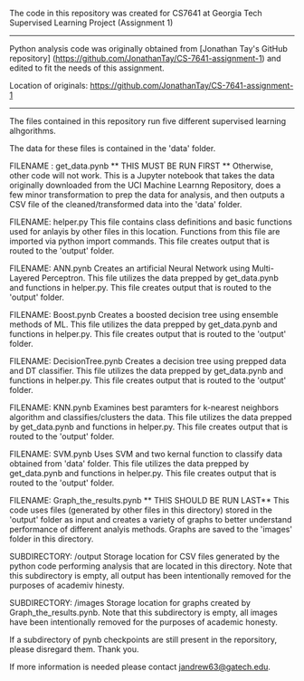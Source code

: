The code in this repository was created for CS7641 at Georgia Tech
Supervised Learning Project (Assignment 1)

***
Python analysis code was originally obtained from [Jonathan Tay's GitHub repository] (https://github.com/JonathanTay/CS-7641-assignment-1) and edited to fit the needs of this assignment.



Location of originals: https://github.com/JonathanTay/CS-7641-assignment-1
***

The files contained in this repository run five different supervised learning alhgorithms.

The data for these files is contained in the 'data' folder.

FILENAME : get_data.pynb
    ** THIS MUST BE RUN FIRST ** Otherwise, other code will not work.
    This is a Jupyter notebook that takes the data originally 
    downloaded from the UCI Machine Learnng Repository, does a few minor 
    transformation to prep the data for analysis, and then outputs a CSV file of the cleaned/transformed data into the 'data' folder.

FILENAME: helper.py
    This file contains class definitions and basic functions used for anlayis by other files in this location. Functions from this file are imported via python import commands. This file creates output that is routed to the 'output' folder.

FILENAME: ANN.pynb
    Creates an artificial Neural Network using Multi-Layered Perceptron. This file utilizes the data prepped by get_data.pynb and functions in helper.py. This file creates output that is routed to the 'output' folder.

FILENAME: Boost.pynb
    Creates a boosted decision tree using ensemble methods of ML.
    This file utilizes the data prepped by get_data.pynb and functions in helper.py.  This file creates output that is routed to the 'output' folder.

FILENAME: DecisionTree.pynb
    Creates a decision tree using prepped data and DT classifier. This file utilizes the data prepped by get_data.pynb and functions in helper.py.  This file creates output that is routed to the 'output' folder.

FILENAME: KNN.pynb
    Examines best paramters for k-nearest neighbors algorithm and classifies/clusters the data. This file utilizes the data prepped by get_data.pynb and functions in helper.py. This file creates output that is routed to the 'output' folder.

FILENAME: SVM.pynb
    Uses SVM and two kernal function to classify data obtained from 'data' folder. This file utilizes the data prepped by get_data.pynb and functions in helper.py. This file creates output that is routed to the 'output' folder.

FILENAME: Graph_the_results.pynb
     ** THIS SHOULD BE RUN LAST** This code uses files (generated by other files in this directory) stored in the 'output' folder as input and creates a variety of graphs to better understand performance of different analyis methods. Graphs are saved to the 'images' folder in this directory.

SUBDIRECTORY: /output 
    Storage location for CSV files generated by the python code performing analysis that are located in this directory. Note that this subdirectory is empty, all output has been intentionally removed for the purposes of academiv hinesty.

SUBDIRECTORY: /images
    Storage location for graphs created by Graph_the_results.pynb. Note that this subdirectory is empty, all images have been intentionally removed for the purposes of academic honesty.

If a subdirectory of pynb checkpoints are still present in the reporsitory, please disregard them. Thank you.

If more information is needed please contact jandrew63@gatech.edu.


